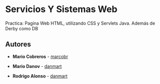 # Servicios Y Sistemas Web

Practica: Pagina Web HTML, utilizando CSS y Servlets Java. Además de Derby como DB

## Autores
* **Mario Cobreros** - [marcobr](https://gitlab.inf.uva.es/marcobr)

* **Mario Danov** - [danmart](https://gitlab.inf.uva.es/mardano)

* **Rodrigo Alonso** - [danmart](https://gitlab.inf.uva.es/rodralo)
